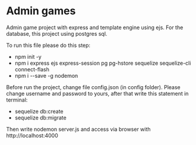 # Admin games
Admin game project with express and template engine using ejs. For the database, this project using postgres sql.

To run this file please do this step:
  - npm init -y
  - npm i express ejs express-session pg pg-hstore sequelize sequelize-cli connect-flash
  - npm i --save -g nodemon

Before run the project, change file config.json (in config folder). Please change username and password to yours, after that write this statement in terminal:
  - sequelize db:create
  - sequelize db:migrate

 Then write nodemon server.js and access via browser with http://localhost:4000 
